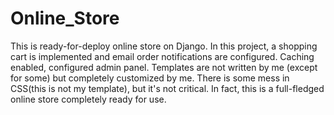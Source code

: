 # Online_Store
This is ready-for-deploy online store on Django. In this project, a shopping cart is implemented and email order notifications are configured. 
Caching enabled, configured admin panel. Templates are not written by me (except for some) but completely customized by me. There is some mess in CSS(this is not my template), but it's not critical. In fact, this is a full-fledged online store completely ready for use.
